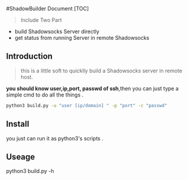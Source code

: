 #ShadowBuilder  Document
[TOC]

>Include Two Part
 - build Shadowsocks Server directly
 - get status from running Server in remote Shadowsocks 
 
## Introduction 
>this is a little soft to quicklly build a Shadowsocks server in remote host.

**you should know user,ip,port, passwd of ssh**,then you can just type a simple cmd to do all the things .

```bash
python3 build.py -u "user [ip/domain] " -p "port" -c "passwd"  
```
## Install 
you just can run it as python3's scripts .
## Useage 

python3 build.py -h 

